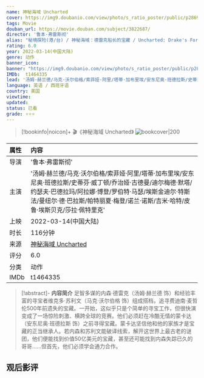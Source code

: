 ```yaml
---
name: 神秘海域 Uncharted
cover: https://img9.doubanio.com/view/photo/s_ratio_poster/public/p2869751944.jpg
tags: Movie
douban_url: https://movie.douban.com/subject/3822687/
director: '鲁本·弗雷斯彻'
alias: "秘境探险(港/台) / 神秘海域：德雷克船长的宝藏 / Uncharted: Drake's Fortune"
rating: 6.0
year: 2022-03-14(中国大陆)
genre: 动作
banner_icon: 
banner: "https://img9.doubanio.com/view/photo/s_ratio_poster/public/p2869751944.jpg"
IMDb:  t1464335
lead: '汤姆·赫兰德/马克·沃尔伯格/索菲娅·阿里/塔蒂·加布里埃/安东尼奥·班德拉斯/史蒂芬·威丁顿/乔治娅·古德曼/迪尔梅德·默塔/约瑟夫·巴德拉玛/阿拉娜·博登/罗伯特‧马瑟/埃斯金迪尔·特斯法/曼纽尔·德·巴拉斯/帕特丽夏·梅登/诺兰·诺斯/吉米·哈特/皮鲁·埃斯贝克/莎拉·佩特里克' 
language: 英语 / 西班牙语 
country: 美国 
viewtime:
updated: 
status: 已看
grade: ⭐️⭐️⭐️
---
```

> [!bookinfo|noicon]+ 🎬《神秘海域 Uncharted》
> ![bookcover|200](https://img9.doubanio.com/view/photo/s_ratio_poster/public/p2869751944.jpg)
>
| 属性 | 内容                                       |
|:---- |:------------------------------------------ |
| 导演 | '鲁本·弗雷斯彻'                         |
| 主演 | '汤姆·赫兰德/马克·沃尔伯格/索菲娅·阿里/塔蒂·加布里埃/安东尼奥·班德拉斯/史蒂芬·威丁顿/乔治娅·古德曼/迪尔梅德·默塔/约瑟夫·巴德拉玛/阿拉娜·博登/罗伯特‧马瑟/埃斯金迪尔·特斯法/曼纽尔·德·巴拉斯/帕特丽夏·梅登/诺兰·诺斯/吉米·哈特/皮鲁·埃斯贝克/莎拉·佩特里克'                             |
| 上映 | 2022-03-14(中国大陆)                             |
| 时长 | 116分钟                   |
| 来源 | [神秘海域 Uncharted](https://movie.douban.com/subject/3822687/) |
| 评分 | 6.0                           |
| 分类 | 动作                            |
| IMDb | t1464335                             | 

> [!abstract]- **内容简介**
>  足智多谋的内森·德雷克（汤姆·赫兰德 饰）和经验丰富的寻宝者维克多·苏利文（马克·沃尔伯格 饰）组成搭档，追寻费迪南·麦哲伦500年前遗失的宝藏。一开始，这似乎只是个简单的寻宝工作，但很快演变成了一场惊险刺激、横跨全球的竞赛。他们必须赶在冷酷无情的蒙卡达（安东尼奥·班德拉斯 饰）之前寻得宝藏。蒙卡达坚信他和他的家族才是宝藏的正当继承人。若内森和苏利文能破译线索，解开这世界上最古老的谜团，他们便能找到价值50亿美元的宝藏，甚至还可能找到内森失踪已久的哥哥……但首先，他们必须学会通力合作。
>  
## 观后影评
